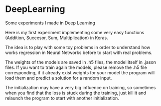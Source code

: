 # DeepLearning
Some experiments I made in Deep Learning


Here is my first experiment implementing some very easy functions (Addition, Succesor, Sum, Multiplication) in Keras. 

The idea is to play with some toy problems in order to understand how works regression in  Neural Networks before to start with real problems. 

The weights of the models are saved in .h5 files, the model itself in .jason files. 
If you want to train again the models, please remove the .h5 file corresponding, if it already exist weights for your model the program will load them and predict a solution for a random input. 

The initialization may have a very big influence on training, so sometimes when you find that the loss is stuck during the training, just kill it and relaunch the program to start with another initialization. 
